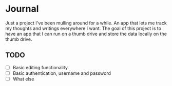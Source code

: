# Journal

Just a project I've been mulling around for a while. An app that lets me track my thoughts and writings everywhere I want. The goal of this
project is to have an app that I can run on a thumb drive and store the data locally on the thumb drive.

## TODO

- [ ] Basic editing functionality.
- [ ] Basic authentication, username and password
- [ ] What else